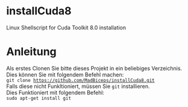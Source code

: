 # installCuda8
Linux Shellscript for Cuda Toolkit 8.0 installation
# Anleitung
Als erstes Clonen Sie bitte dieses Projekt in ein beliebiges Verzeichnis. <br>
Dies können Sie mit folgendem Befehl machen:<br>
<code>git clone https://github.com/MadBiceps/installCuda8.git</code> <br>
Falls diese nicht Funkltioniert, müssen Sie <code>git</code> installieren.<br>
Dies Funktioniert mit folgendem Befehl: <br>
<code>sudo apt-get install git</code>

